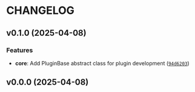 # CHANGELOG


## v0.1.0 (2025-04-08)

### Features

- **core**: Add PluginBase abstract class for plugin development
  ([`94d6203`](https://github.com/shawnoster/uvws/commit/94d6203af51f84b6ffaa414692cba7d8ede3b3f6))


## v0.0.0 (2025-04-08)
